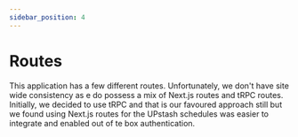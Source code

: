 ```yaml
---
sidebar_position: 4
---
```


# Routes

This application has a few different routes. Unfortunately, we don't have site wide consistency as e do possess a mix of Next.js routes and tRPC routes. Initially, we decided to use tRPC and that is our favoured approach still but we found using Next.js routes for the UPstash schedules was easier to integrate and enabled out of te box authentication.